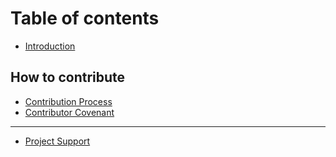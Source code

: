 # Table of contents

* [Introduction](README.md)

## How to contribute

* [Contribution Process](how-to-contribute/contributing.md)
* [Contributor Covenant](how-to-contribute/code_of_conduct.md)

---

* [Project Support](project-support.md)

